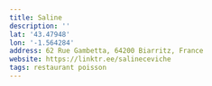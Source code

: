 ```yaml
---
title: Saline
description: ''
lat: '43.47948'
lon: '-1.564284'
address: 62 Rue Gambetta, 64200 Biarritz, France
website: https://linktr.ee/salineceviche
tags: restaurant poisson
---
```

